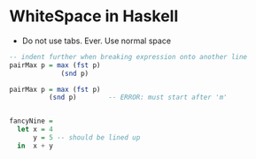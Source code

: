 # WhiteSpace in Haskell

- Do not use tabs. Ever. Use normal space


```haskell
-- indent further when breaking expression onto another line
pairMax p = max (fst p)
             (snd p)

pairMax p = max (fst p)
          (snd p)        -- ERROR: must start after 'm'


fancyNine =
  let x = 4
      y = 5 -- should be lined up
  in  x + y
```
